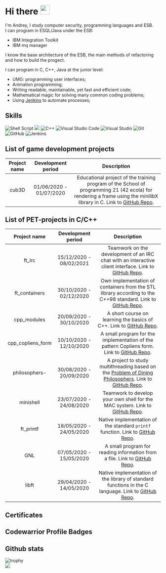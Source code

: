 # Hi there <img src="https://raw.githubusercontent.com/MartinHeinz/MartinHeinz/master/wave.gif" width="30px">
I'm Andrey, I study computer security, programming languages and ESB.    
I can program in ESQL/Java under the ESB:    
* IBM Integration Toolkit
* IBM mq manager

I know the base architecture of the ESB, the main methods of refactoring and how to build the progect.

I can program in C, C++, Java at the junior level:

* UMG: programming user interfaces;  
* Animation programming;  
* Writing readable, maintainable, yet fast and efficient code;  
* Mathematical magic for solving many common coding problems;   
* Using [Jenkins](https://www.jenkins.io) to automate processes;  
<!-- * Creating automation tests;  -->

## Skills
![Shell Script](https://img.shields.io/badge/shell_script-%23121011.svg?style=for-the-badge&logo=gnu-bash&logoColor=white) <img src="https://img.shields.io/badge/c-%2300599C.svg?style=for-the-badge&logo=c&logoColor=white"/> <img alt="C++" src="https://img.shields.io/badge/c++-%2300599C.svg?style=for-the-badge&logo=c%2B%2B&logoColor=white"/> <img alt="Visual Studio Code" src="https://img.shields.io/badge/VisualStudioCode-0078d7.svg?style=for-the-badge&logo=visual-studio-code&logoColor=white"/> <img alt="Visual Studio" src="https://img.shields.io/badge/VisualStudio-5C2D91.svg?style=for-the-badge&logo=visual-studio&logoColor=white"/> <img alt="Git" src="https://img.shields.io/badge/git-%23F05033.svg?style=for-the-badge&logo=git&logoColor=white"/> ![GitHub](https://img.shields.io/badge/github-%23121011.svg?style=for-the-badge&logo=github&logoColor=white) <img alt="Jenkins" src="https://img.shields.io/badge/jenkins-%232C5263.svg?style=for-the-badge&logo=jenkins&logoColor=white"/>
## List of game development projects
| Project name | Development period | Description |
|:------------:|:------------------:|:-----------:|
| cub3D | 01/06/2020 - 01/07/2020 | Educational project of the training program of the School of programming 21 (42 ecola) for rendering a frame using the minilibX library in C. Link to [GitHub Repo](https://github.com/markveligod/cub3D). |

## List of PET-projects in С/C++
| Project name | Development period | Description |
|:------------:|:------------------:|:-----------:|
| ft_irc | 15/12/2020 - 08/02/2021 | Teamwork on the development of an IRC chat with an interactive client interface. Link to [GitHub Repo](https://github.com/markveligod/ft_irc). |
| ft_containers | 30/10/2020 - 02/12/2020 | Own implementation of containers from the STL library according to the C++98 standard. Link to [GitHub Repo](https://github.com/markveligod/ft_containers). |
| cpp_modules | 20/09/2020 - 30/10/2020 | A short course on learning the basics of C++. Link to [GitHub Repo](https://github.com/markveligod/cpp_modules). |
| cpp_copliens_form | 10/10/2020 - 12/10/2020 | A small program for the implementation of the pattern Copliens form. Link to [GitHub Repo](https://github.com/markveligod/cpp_copliens_form). |
| philosophers- | 30/08/2020 - 20/09/2020 | A project to study multithreading based on the [Problem of Dining Philosophers](https://en.wikipedia.org/wiki/Dining_philosophers_problem). Link to [GitHub Repo](https://github.com/markveligod/philosophers-). |
| minishell | 23/07/2020 - 24/08/2020 | Teamwork to develop your own shell for the MAC system. Link to [GitHub Repo](https://github.com/markveligod/minishell). |
| ft_printf | 18/05/2020 - 24/05/2020 | Native implementation of the standard `printf` function. Link to [GitHub Repo](https://github.com/markveligod/ft_printf). |
| GNL | 07/05/2020 - 15/05/2020 | A small program for reading information from a file. Link to [GitHub Repo](https://github.com/markveligod/GNL). |
| libft | 29/04/2020 - 14/05/2020 | Native implementation of the library of standard functions in the C language. Link to [GitHub Repo](https://github.com/markveligod/libft). |


## Certificates
<!--
* [Unreal Engine C++ Developer: Learn C++ and Make Video Games](https://www.udemy.com/certificate/UC-20cb3b99-391c-4aaf-be7a-3da38396187a/)  
* [Unreal Engine — полное руководство по разработке на С++](https://www.udemy.com/certificate/UC-8069876f-be89-4c90-bd60-2f252de0d248/)  
* [Unreal Engine Blueprint Game Developer](https://www.udemy.com/certificate/UC-c52ab5f1-e36a-4325-96ef-77bbe6386be1/)  
* [Unreal C++ Multiplayer Master: Intermediate Game Development](https://www.udemy.com/certificate/UC-af6c1691-b143-4a2c-a23e-77106198e55b/)
-->

## Codewarrior Profile Badges
<!-- <img src="https://www.codewars.com/users/markveligod/badges/large"> -->

## Github stats
![trophy](https://github-profile-trophy.vercel.app/?username=luchikAR&theme=onedark)  
![](https://komarev.com/ghpvc/?username=luchikAR&color=grey)

<!--
**luchikAR/luchikAR** is a ✨ _special_ ✨ repository because its `README.md` (this file) appears on your GitHub profile.

Here are some ideas to get you started:

- 🔭 I’m currently working on ...
- 🌱 I’m currently learning ...
- 👯 I’m looking to collaborate on ...
- 🤔 I’m looking for help with ...
- 💬 Ask me about ...
- 📫 How to reach me: ...
- 😄 Pronouns: ...
- ⚡ Fun fact: ...
-->
